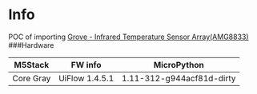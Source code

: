 # Info
POC of importing [Grove - Infrared Temperature Sensor Array(AMG8833)](http://wiki.seeedstudio.com/Grove-Infrared_Temperature_Sensor_Array-AMG8833/)
###Hardware
                    
M5Stack       | FW info        | MicroPython
------------- | -------------  |-------------
Core Gray     | UiFlow 1.4.5.1 | 1.11-312-g944acf81d-dirty